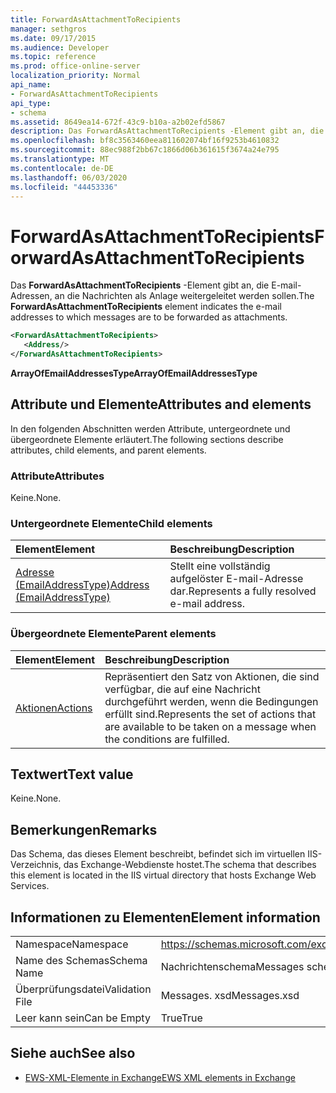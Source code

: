 ```yaml
---
title: ForwardAsAttachmentToRecipients
manager: sethgros
ms.date: 09/17/2015
ms.audience: Developer
ms.topic: reference
ms.prod: office-online-server
localization_priority: Normal
api_name:
- ForwardAsAttachmentToRecipients
api_type:
- schema
ms.assetid: 8649ea14-672f-43c9-b10a-a2b02efd5867
description: Das ForwardAsAttachmentToRecipients -Element gibt an, die E-mail-Adressen, an die Nachrichten als Anlage weitergeleitet werden sollen.
ms.openlocfilehash: bf8c3563460eea811602074bf16f9253b4610832
ms.sourcegitcommit: 88ec988f2bb67c1866d06b361615f3674a24e795
ms.translationtype: MT
ms.contentlocale: de-DE
ms.lasthandoff: 06/03/2020
ms.locfileid: "44453336"
---
```

# <a name="forwardasattachmenttorecipients"></a><span data-ttu-id="c97a6-103">ForwardAsAttachmentToRecipients</span><span class="sxs-lookup"><span data-stu-id="c97a6-103">ForwardAsAttachmentToRecipients</span></span>

<span data-ttu-id="c97a6-104">Das **ForwardAsAttachmentToRecipients** -Element gibt an, die E-mail-Adressen, an die Nachrichten als Anlage weitergeleitet werden sollen.</span><span class="sxs-lookup"><span data-stu-id="c97a6-104">The **ForwardAsAttachmentToRecipients** element indicates the e-mail addresses to which messages are to be forwarded as attachments.</span></span> 
  
```XML
<ForwardAsAttachmentToRecipients>
   <Address/>
</ForwardAsAttachmentToRecipients>
```

 <span data-ttu-id="c97a6-105">**ArrayOfEmailAddressesType**</span><span class="sxs-lookup"><span data-stu-id="c97a6-105">**ArrayOfEmailAddressesType**</span></span>
## <a name="attributes-and-elements"></a><span data-ttu-id="c97a6-106">Attribute und Elemente</span><span class="sxs-lookup"><span data-stu-id="c97a6-106">Attributes and elements</span></span>

<span data-ttu-id="c97a6-107">In den folgenden Abschnitten werden Attribute, untergeordnete und übergeordnete Elemente erläutert.</span><span class="sxs-lookup"><span data-stu-id="c97a6-107">The following sections describe attributes, child elements, and parent elements.</span></span>
  
### <a name="attributes"></a><span data-ttu-id="c97a6-108">Attribute</span><span class="sxs-lookup"><span data-stu-id="c97a6-108">Attributes</span></span>

<span data-ttu-id="c97a6-109">Keine.</span><span class="sxs-lookup"><span data-stu-id="c97a6-109">None.</span></span>
  
### <a name="child-elements"></a><span data-ttu-id="c97a6-110">Untergeordnete Elemente</span><span class="sxs-lookup"><span data-stu-id="c97a6-110">Child elements</span></span>

|<span data-ttu-id="c97a6-111">**Element**</span><span class="sxs-lookup"><span data-stu-id="c97a6-111">**Element**</span></span>|<span data-ttu-id="c97a6-112">**Beschreibung**</span><span class="sxs-lookup"><span data-stu-id="c97a6-112">**Description**</span></span>|
|:-----|:-----|
|[<span data-ttu-id="c97a6-113">Adresse (EmailAddressType)</span><span class="sxs-lookup"><span data-stu-id="c97a6-113">Address (EmailAddressType)</span></span>](address-emailaddresstype.md) <br/> |<span data-ttu-id="c97a6-114">Stellt eine vollständig aufgelöster E-mail-Adresse dar.</span><span class="sxs-lookup"><span data-stu-id="c97a6-114">Represents a fully resolved e-mail address.</span></span>  <br/> |
   
### <a name="parent-elements"></a><span data-ttu-id="c97a6-115">Übergeordnete Elemente</span><span class="sxs-lookup"><span data-stu-id="c97a6-115">Parent elements</span></span>

|<span data-ttu-id="c97a6-116">**Element**</span><span class="sxs-lookup"><span data-stu-id="c97a6-116">**Element**</span></span>|<span data-ttu-id="c97a6-117">**Beschreibung**</span><span class="sxs-lookup"><span data-stu-id="c97a6-117">**Description**</span></span>|
|:-----|:-----|
|[<span data-ttu-id="c97a6-118">Aktionen</span><span class="sxs-lookup"><span data-stu-id="c97a6-118">Actions</span></span>](actions.md) <br/> |<span data-ttu-id="c97a6-119">Repräsentiert den Satz von Aktionen, die sind verfügbar, die auf eine Nachricht durchgeführt werden, wenn die Bedingungen erfüllt sind.</span><span class="sxs-lookup"><span data-stu-id="c97a6-119">Represents the set of actions that are available to be taken on a message when the conditions are fulfilled.</span></span>  <br/> |
   
## <a name="text-value"></a><span data-ttu-id="c97a6-120">Textwert</span><span class="sxs-lookup"><span data-stu-id="c97a6-120">Text value</span></span>

<span data-ttu-id="c97a6-121">Keine.</span><span class="sxs-lookup"><span data-stu-id="c97a6-121">None.</span></span>
  
## <a name="remarks"></a><span data-ttu-id="c97a6-122">Bemerkungen</span><span class="sxs-lookup"><span data-stu-id="c97a6-122">Remarks</span></span>

<span data-ttu-id="c97a6-123">Das Schema, das dieses Element beschreibt, befindet sich im virtuellen IIS-Verzeichnis, das Exchange-Webdienste hostet.</span><span class="sxs-lookup"><span data-stu-id="c97a6-123">The schema that describes this element is located in the IIS virtual directory that hosts Exchange Web Services.</span></span>
  
## <a name="element-information"></a><span data-ttu-id="c97a6-124">Informationen zu Elementen</span><span class="sxs-lookup"><span data-stu-id="c97a6-124">Element information</span></span>

|||
|:-----|:-----|
|<span data-ttu-id="c97a6-125">Namespace</span><span class="sxs-lookup"><span data-stu-id="c97a6-125">Namespace</span></span>  <br/> |https://schemas.microsoft.com/exchange/services/2006/messages  <br/> |
|<span data-ttu-id="c97a6-126">Name des Schemas</span><span class="sxs-lookup"><span data-stu-id="c97a6-126">Schema Name</span></span>  <br/> |<span data-ttu-id="c97a6-127">Nachrichtenschema</span><span class="sxs-lookup"><span data-stu-id="c97a6-127">Messages schema</span></span>  <br/> |
|<span data-ttu-id="c97a6-128">Überprüfungsdatei</span><span class="sxs-lookup"><span data-stu-id="c97a6-128">Validation File</span></span>  <br/> |<span data-ttu-id="c97a6-129">Messages. xsd</span><span class="sxs-lookup"><span data-stu-id="c97a6-129">Messages.xsd</span></span>  <br/> |
|<span data-ttu-id="c97a6-130">Leer kann sein</span><span class="sxs-lookup"><span data-stu-id="c97a6-130">Can be Empty</span></span>  <br/> |<span data-ttu-id="c97a6-131">True</span><span class="sxs-lookup"><span data-stu-id="c97a6-131">True</span></span>  <br/> |
   
## <a name="see-also"></a><span data-ttu-id="c97a6-132">Siehe auch</span><span class="sxs-lookup"><span data-stu-id="c97a6-132">See also</span></span>



- [<span data-ttu-id="c97a6-133">EWS-XML-Elemente in Exchange</span><span class="sxs-lookup"><span data-stu-id="c97a6-133">EWS XML elements in Exchange</span></span>](ews-xml-elements-in-exchange.md)

